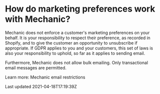 # How do marketing preferences work with Mechanic?

Mechanic does not enforce a customer's marketing preferences on your behalf. It is your responsibility to respect their preference, as recorded in Shopify, and to give the customer an opportunity to unsubscribe if appropriate. If GDPR applies to you and your customers, this set of laws is also your responsibility to uphold, so far as it applies to sending email.

Furthermore, Mechanic does not allow bulk emailing. Only transactional email messages are permitted.

Learn more: Mechanic email restrictions

Last updated 2021-04-18T17:19:39Z
